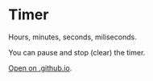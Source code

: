 # Timer

Hours, minutes, seconds, miliseconds. 

You can pause and stop (clear) the timer.

[Open on .github.io](https://nata25.github.io/JS_5_timer/).
